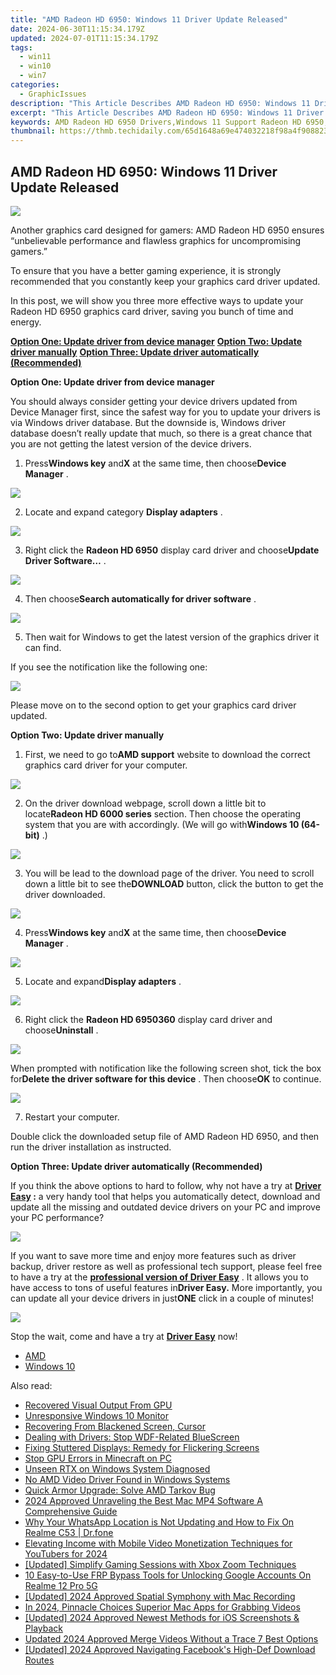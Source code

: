 ```yaml
---
title: "AMD Radeon HD 6950: Windows 11 Driver Update Released"
date: 2024-06-30T11:15:34.179Z
updated: 2024-07-01T11:15:34.179Z
tags:
  - win11
  - win10
  - win7
categories:
  - GraphicIssues
description: "This Article Describes AMD Radeon HD 6950: Windows 11 Driver Update Released"
excerpt: "This Article Describes AMD Radeon HD 6950: Windows 11 Driver Update Released"
keywords: AMD Radeon HD 6950 Drivers,Windows 11 Support Radeon HD 6950,Radeon HD 6950 Performance Upgrade,HD 6950 Graphics Card Windows Update,Latest AMD Driver for HD 6950 on Windows 11,Improve Radeon HD 6950 with New Drivers,Radeon HD 6950 Compatibility in Windows 11
thumbnail: https://thmb.techidaily.com/65d1648a69e474032218f98a4f9088236faaaabb296646cc458aad0041a1d229.png
---
```


## AMD Radeon HD 6950: Windows 11 Driver Update Released

![](https://images.drivereasy.com/wp-content/uploads/2017/01/img_587c9381d5cd7.jpg)
  
 Another graphics card designed for gamers: AMD Radeon HD 6950 ensures “unbelievable performance and flawless graphics for uncompromising gamers.”
  
 To ensure that you have a better gaming experience, it is strongly recommended that you constantly keep your graphics card driver updated.
  
 In this post, we will show you three more effective ways to update your Radeon HD 6950 graphics card driver, saving you bunch of time and energy.  
  
[**Option One: Update driver from device manager**](#1)
[**Option Two: Update driver manually**](#2)
[**Option Three: Update driver automatically (Recommended)**](#3)
  
 **Option One: Update driver from device manager**
  
 You should always consider getting your device drivers updated from Device Manager first, since the safest way for you to update your drivers is via Windows driver database. But the downside is, Windows driver database doesn’t really update that much, so there is a great chance that you are not getting the latest version of the device drivers.
  
 1) Press**Windows key** and**X** at the same time, then choose**Device Manager** .
  
![](https://images.drivereasy.com/wp-content/uploads/2017/01/img_586b799d15ed0.png)

 2) Locate and expand category **Display adapters** .
  
![](https://images.drivereasy.com/wp-content/uploads/2016/12/img_58633888b815f.jpg)

 3) Right click the **Radeon HD 6950**  display card driver and choose**Update Driver Software…** .  
  
![](https://images.drivereasy.com/wp-content/uploads/2016/12/img_58633adf15869.jpg)
  
 4) Then choose**Search automatically for driver software** .
  
![](https://images.drivereasy.com/wp-content/uploads/2016/12/img_58633bb7037e2.jpg)
  
 5) Then wait for Windows to get the latest version of the graphics driver it can find.
  
 If you see the notification like the following one:  
  
![](https://images.drivereasy.com/wp-content/uploads/2016/12/img_58633c3acc5d9.png)
  
 Please move on to the second option to get your graphics card driver updated.
  
 **Option Two: Update driver manually**
  
 1) First, we need to go to**AMD support** website to download the correct graphics card driver for your computer.
  
![](https://images.drivereasy.com/wp-content/uploads/2017/01/img_587c97e46d334.jpg)
  
 2) On the driver download webpage, scroll down a little bit to locate**Radeon HD 6000 series** section. Then choose the operating system that you are with accordingly. (We will go with**Windows 10 (64-bit)** .)

![](https://images.drivereasy.com/wp-content/uploads/2017/01/img_587c9803865c0.png)

 3) You will be lead to the download page of the driver. You need to scroll down a little bit to see the**DOWNLOAD** button, click the button to get the driver downloaded.  
  
![](https://images.drivereasy.com/wp-content/uploads/2017/01/img_587c9870672e8.jpg)

 4) Press**Windows key** and**X** at the same time, then choose**Device Manager** .
  
![](https://images.drivereasy.com/wp-content/uploads/2016/12/img_58633847649da.png)

 5) Locate and expand**Display adapters** .
  
![](https://images.drivereasy.com/wp-content/uploads/2016/12/img_58633888b815f.jpg)
  
 6) Right click the **Radeon HD 6950360** display card driver and choose**Uninstall** .
  
![](https://images.drivereasy.com/wp-content/uploads/2016/12/img_58633ead50985.jpg)

 When prompted with notification like the following screen shot, tick the box for**Delete the driver software for this device** . Then choose**OK** to continue.
  
![](https://images.drivereasy.com/wp-content/uploads/2016/12/img_5860d243e91ce.png)

 7) Restart your computer.
  
 Double click the downloaded setup file of AMD Radeon HD 6950, and then run the driver installation as instructed.
  
 **Option Three: Update driver automatically (Recommended)**
  
 If you think the above options to hard to follow, why not have a try at **[Driver Easy](https://tools.techidaily.com/drivereasy/download/) :** a very handy tool that helps you automatically detect, download and update all the missing and outdated device drivers on your PC and improve your PC performance?
  
![](https://images.drivereasy.com/wp-content/uploads/2017/04/img_58e89e907fb3f.png)

 If you want to save more time and enjoy more features such as driver backup, driver restore as well as professional tech support, please feel free to have a try at the [**professional version of Driver Easy**](https://tools.techidaily.com/drivereasy/download/) . It allows you to have access to tons of useful features in**Driver Easy.** More importantly, you can update all your device drivers in just**ONE** click in a couple of minutes!
  
![](https://images.drivereasy.com/wp-content/uploads/2017/04/img_58e89f1fa616d.jpg)
  
 Stop the wait, come and have a try at [**Driver Easy**](https://tools.techidaily.com/drivereasy/download/) now!

* [AMD](https://tools.techidaily.com/drivereasy/download/)
* [Windows 10](https://tools.techidaily.com/drivereasy/download/)

<ins class="adsbygoogle"
     style="display:block"
     data-ad-format="autorelaxed"
     data-ad-client="ca-pub-7571918770474297"
     data-ad-slot="1223367746"></ins>



<ins class="adsbygoogle"
     style="display:block"
     data-ad-client="ca-pub-7571918770474297"
     data-ad-slot="8358498916"
     data-ad-format="auto"
     data-full-width-responsive="true"></ins>

<span class="atpl-alsoreadstyle">Also read:</span>
<div><ul>
<li><a href="https://graphic-issues.techidaily.com/recovered-visual-output-from-gpu/"><u>Recovered Visual Output From GPU</u></a></li>
<li><a href="https://graphic-issues.techidaily.com/unresponsive-windows-10-monitor/"><u>Unresponsive Windows 10 Monitor</u></a></li>
<li><a href="https://graphic-issues.techidaily.com/recovering-from-blackened-screen-cursor/"><u>Recovering From Blackened Screen, Cursor</u></a></li>
<li><a href="https://graphic-issues.techidaily.com/dealing-with-drivers-stop-wdf-related-bluescreen/"><u>Dealing with Drivers: Stop WDF-Related BlueScreen</u></a></li>
<li><a href="https://graphic-issues.techidaily.com/fixing-stuttered-displays-remedy-for-flickering-screens/"><u>Fixing Stuttered Displays: Remedy for Flickering Screens</u></a></li>
<li><a href="https://graphic-issues.techidaily.com/stop-gpu-errors-in-minecraft-on-pc/"><u>Stop GPU Errors in Minecraft on PC</u></a></li>
<li><a href="https://graphic-issues.techidaily.com/unseen-rtx-on-windows-system-diagnosed/"><u>Unseen RTX on Windows System Diagnosed</u></a></li>
<li><a href="https://graphic-issues.techidaily.com/no-amd-video-driver-found-in-windows-systems/"><u>No AMD Video Driver Found in Windows Systems</u></a></li>
<li><a href="https://graphic-issues.techidaily.com/quick-armor-upgrade-solve-amd-tarkov-bug/"><u>Quick Armor Upgrade: Solve AMD Tarkov Bug</u></a></li>
<li><a href="https://youtube-help.techidaily.com/2024-approved-unraveling-the-best-mac-mp4-software-a-comprehensive-guide/"><u>2024 Approved  Unraveling the Best Mac MP4 Software  A Comprehensive Guide</u></a></li>
<li><a href="https://location-social.techidaily.com/why-your-whatsapp-location-is-not-updating-and-how-to-fix-on-realme-c53-drfone-by-drfone-virtual-android/"><u>Why Your WhatsApp Location is Not Updating and How to Fix On Realme C53 | Dr.fone</u></a></li>
<li><a href="https://youtube-docs.techidaily.com/ting-income-with-mobile-video-monetization-techniques-for-youtubers-for-2024/"><u>Elevating Income with Mobile Video Monetization Techniques for YouTubers for 2024</u></a></li>
<li><a href="https://extra-support.techidaily.com/updated-simplify-gaming-sessions-with-xbox-zoom-techniques/"><u>[Updated] Simplify Gaming Sessions with Xbox Zoom Techniques</u></a></li>
<li><a href="https://easy-unlock-android.techidaily.com/10-easy-to-use-frp-bypass-tools-for-unlocking-google-accounts-on-realme-12-pro-5g-by-drfone-android/"><u>10 Easy-to-Use FRP Bypass Tools for Unlocking Google Accounts On Realme 12 Pro 5G</u></a></li>
<li><a href="https://screen-recording.techidaily.com/updated-2024-approved-spatial-symphony-with-mac-recording/"><u>[Updated] 2024 Approved  Spatial Symphony with Mac Recording</u></a></li>
<li><a href="https://video-screen-grab.techidaily.com/in-2024-pinnacle-choices-superior-mac-apps-for-grabbing-videos/"><u>In 2024, Pinnacle Choices  Superior Mac Apps for Grabbing Videos</u></a></li>
<li><a href="https://digital-screen-recording.techidaily.com/updated-2024-approved-newest-methods-for-ios-screenshots-and-playback/"><u>[Updated] 2024 Approved  Newest Methods for iOS Screenshots & Playback</u></a></li>
<li><a href="https://video-content-creator.techidaily.com/updated-2024-approved-merge-videos-without-a-trace-7-best-options/"><u>Updated 2024 Approved Merge Videos Without a Trace 7 Best Options</u></a></li>
<li><a href="https://facebook-videos.techidaily.com/updated-2024-approved-navigating-facebooks-high-def-download-routes/"><u>[Updated] 2024 Approved  Navigating Facebook's High-Def Download Routes</u></a></li>
</ul></div>
